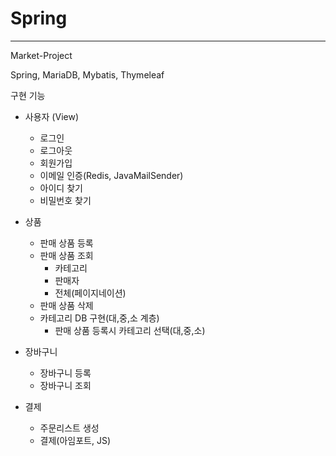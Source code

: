 # Spring
---------------------------------------
Market-Project

Spring, MariaDB, Mybatis, Thymeleaf

구현 기능
+ 사용자 (View)
  + 로그인
  + 로그아웃
  + 회원가입
  + 이메일 인증(Redis, JavaMailSender)
  + 아이디 찾기
  + 비밀번호 찾기
  
+ 상품
  + 판매 상품 등록
  + 판매 상품 조회
    + 카테고리
    + 판매자
    + 전체(페이지네이션)
  + 판매 상품 삭제
  + 카테고리 DB 구현(대,중,소 계층)
    + 판매 상품 등록시 카테고리 선택(대,중,소)

+ 장바구니
  + 장바구니 등록
  + 장바구니 조회

+ 결제
  + 주문리스트 생성
  + 결제(아임포트, JS)
